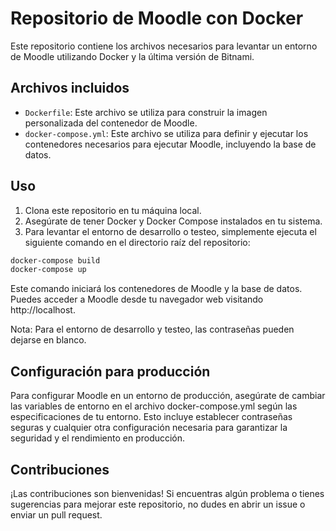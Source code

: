 # Repositorio de Moodle con Docker

Este repositorio contiene los archivos necesarios para levantar un entorno de Moodle utilizando Docker y la última versión de Bitnami.

## Archivos incluidos

- `Dockerfile`: Este archivo se utiliza para construir la imagen personalizada del contenedor de Moodle.
- `docker-compose.yml`: Este archivo se utiliza para definir y ejecutar los contenedores necesarios para ejecutar Moodle, incluyendo la base de datos.

## Uso

1. Clona este repositorio en tu máquina local.
2. Asegúrate de tener Docker y Docker Compose instalados en tu sistema.
3. Para levantar el entorno de desarrollo o testeo, simplemente ejecuta el siguiente comando en el directorio raíz del repositorio:

```bash
docker-compose build
docker-compose up
```
Este comando iniciará los contenedores de Moodle y la base de datos. Puedes acceder a Moodle desde tu navegador web visitando http://localhost.

Nota: Para el entorno de desarrollo y testeo, las contraseñas pueden dejarse en blanco.

## Configuración para producción
Para configurar Moodle en un entorno de producción, asegúrate de cambiar las variables de entorno en el archivo docker-compose.yml según las especificaciones de tu entorno. Esto incluye establecer contraseñas seguras y cualquier otra configuración necesaria para garantizar la seguridad y el rendimiento en producción.

## Contribuciones
¡Las contribuciones son bienvenidas! Si encuentras algún problema o tienes sugerencias para mejorar este repositorio, no dudes en abrir un issue o enviar un pull request.

